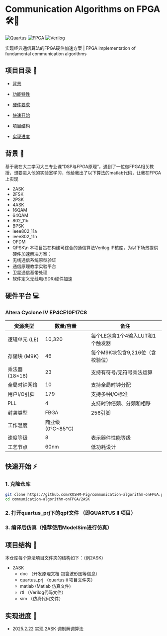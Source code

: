 # Communication Algorithms on FPGA 🛠️📡

[![Quartus](https://img.shields.io/badge/Quartus_II-13.0-0071C5?logo=intel)](https://www.intel.com)
[![FPGA](https://img.shields.io/badge/EP4CE10F17C8-Cyclone_IV-2EA44F)](https://www.intel.cn)
[![Verilog](https://img.shields.io/badge/HDL-Verilog_2012-00979D)](https://ieeexplore.ieee.org/document/8299595)

实现经典通信算法的FPGA硬件加速方案 | FPGA implementation of fundamental communication algorithms

## 项目目录 📂
- [背景](#背景-)

- [功能特性](#功能特性-)
- [硬件要求](#硬件要求-)
- [快速开始](#快速开始-)
- [项目结构](#项目结构-)
- [实现进度](#实现进度-%EF%B8%8F)

## 背景 📖
基于我在大二学习大三专业课“DSP与FPGA原理”，遇到了一位做FPGA相关教授，想要进入他的实验室学习，他给我出了以下算法的matlab代码，让我在FPGA上实现
- 2ASK
- 2FSK
- 2PSK
- 4ASK
- 16QAM
- 64QAM
- 802_11b
- BPSK
- ieee802_11a
- ieee802_11n
- OFDM
- QPSK\n
本项目旨在构建可综合的通信算法Verilog IP核库，为以下场景提供硬件加速解决方案：
- 无线通信系统原型验证
- 通信原理教学实验平台
- 卫星通信基带处理
- 软件定义无线电(SDR)硬件加速




## 硬件平台 💻
### Altera Cyclone IV EP4CE10F17C8 

| 资源类型          | 数量/容量        | 备注                         |
|-------------------|------------------|------------------------------|
| 逻辑单元 (LE)     | 10,320           | 每个LE包含1个4输入LUT和1个触发器 |
| 存储块 (M9K)      | 46               | 每个M9K块包含9,216位（含校验位） |
| 乘法器 (18×18)    | 23               | 支持有符号/无符号乘法运算      |
| 全局时钟网络      | 10               | 支持全局时钟分配              |
| 用户I/O引脚       | 179              | 支持多种I/O标准               |
| PLL               | 4                | 支持时钟倍频、分频和相移      |
| 封装类型          | FBGA             | 256引脚                      |
| 工作温度          | 商业级 (0°C~85°C)|                              |
| 速度等级          | 8                | 表示器件性能等级              |
| 工艺节点          | 60nm             | 低功耗设计                   |

## 快速开始 ⚡
### 1. 克隆仓库
```bash
git clone https://github.com/KOSHM-Pig/communication-algorithm-onFPGA.git
cd communication-algorithm-onFPGA/2ASK
```
### 2. 打开quartus_prj下的qpf文件 （即QUARTUS II 项目）
### 3. 编译后仿真（推荐使用ModelSim进行仿真）


## 项目结构 📕
本仓库每个算法项目文件夹的结构如下：（例2ASK）
- 2ASK
  - doc （开发原理文档 包含波形图等信息）
  - quartus_prj （quartus ii 项目文件夹）
  - matlab (Matlab 仿真文件)
  - rtl （Verilog代码文件）
  - sim （仿真代码文件）

## 实现进度 🔋

- 2025.2.22 实现 2ASK 调制解调算法

